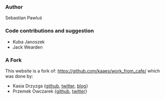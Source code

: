 ### Author 

Sebastian Pawluś 


### Code contributions and suggestion

* Kuba Janoszek
* Jack Wearden 


### A Fork 

This website is a fork of: https://github.com/kaaes/work_from_cafe/ which was done by:

* Kasia Drzyzga {[github](https://github.com/kaaes), [twitter](http://twitter.com/kaaes), [blog](http://kasia.drzyzga.pl)}  
* Przemek Owczarek {[github](https://github.com/nazgob), [twitter](http://twitter.com/powczarek)}
